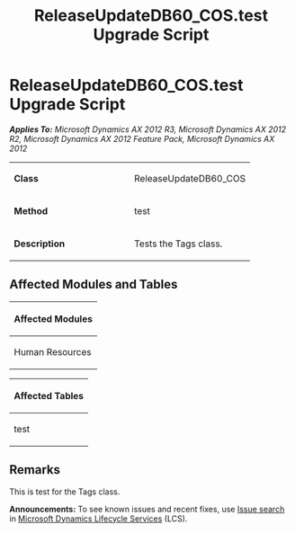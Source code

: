 ﻿---
title: ReleaseUpdateDB60_COS.test Upgrade Script
TOCTitle: ReleaseUpdateDB60_COS.test Upgrade Script
ms:assetid: 300b953d-cecf-a049-30d6-75e41743499d
ms:mtpsurl: https://msdn.microsoft.com/en-us/library/JJ736049(v=AX.60)
ms:contentKeyID: 49707465
ms.date: 05/18/2015
mtps_version: v=AX.60
---

# ReleaseUpdateDB60\_COS.test Upgrade Script 


_**Applies To:** Microsoft Dynamics AX 2012 R3, Microsoft Dynamics AX 2012 R2, Microsoft Dynamics AX 2012 Feature Pack, Microsoft Dynamics AX 2012_

<table>
<colgroup>
<col style="width: 50%" />
<col style="width: 50%" />
</colgroup>
<tbody>
<tr class="odd">
<td><p><strong>Class</strong></p></td>
<td><p>ReleaseUpdateDB60_COS</p></td>
</tr>
<tr class="even">
<td><p><strong>Method</strong></p></td>
<td><p>test</p></td>
</tr>
<tr class="odd">
<td><p><strong>Description</strong></p></td>
<td><p>Tests the Tags class.</p></td>
</tr>
</tbody>
</table>


## Affected Modules and Tables

<table>
<colgroup>
<col style="width: 100%" />
</colgroup>
<thead>
<tr class="header">
<th><p>Affected Modules</p></th>
</tr>
</thead>
<tbody>
<tr class="odd">
<td><p>Human Resources</p></td>
</tr>
</tbody>
</table>


<table>
<colgroup>
<col style="width: 100%" />
</colgroup>
<thead>
<tr class="header">
<th><p>Affected Tables</p></th>
</tr>
</thead>
<tbody>
<tr class="odd">
<td><p>test</p></td>
</tr>
</tbody>
</table>


## Remarks

This is test for the Tags class.

  
**Announcements:** To see known issues and recent fixes, use [Issue search](http://go.microsoft.com/fwlink/?linkid=389258) in [Microsoft Dynamics Lifecycle Services](http://go.microsoft.com/fwlink/?linkid=306505) (LCS).

